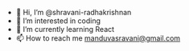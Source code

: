- 👋 Hi, I’m @shravani-radhakrishnan
- 👀 I’m interested in coding
- 🌱 I’m currently learning React
- 📫 How to reach me manduvasravani@gmail.com
